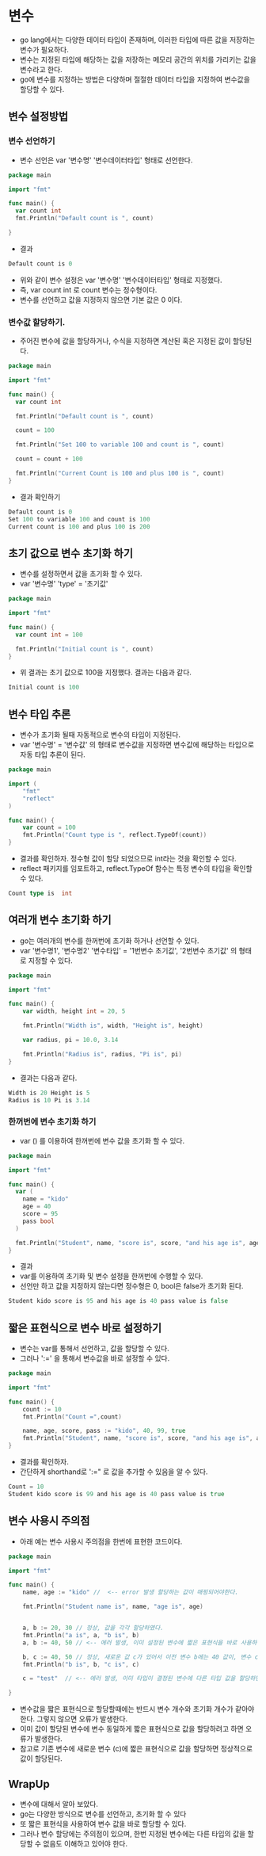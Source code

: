 # 변수 

- go lang에서는 다양한 데이터 타입이 존재하며, 이러한 타입에 따른 값을 저장하는 변수가 필요하다. 
- 변수는 지정된 타입에 해당하는 값을 저장하는 메모리 공간의 위치를 가리키는 값을 변수라고 한다. 
- go에 변수를 지정하는 방법은 다양하며 절절한 데이터 타입을 지정하여 변수값을 할당할 수 있다. 

## 변수 설정방법

### 변수 선언하기 

- 변수 선언은 var '변수명' '변수데이터타입' 형태로 선언한다. 

```go
package main

import "fmt"

func main() {
  var count int
  fmt.Println("Default count is ", count)

}
```

- 결과 

```go
Default count is 0
```

- 위와 같이 변수 설정은 var '변수명' '변수데이터타입' 형태로 지정했다. 
- 즉, var count int 로 count 변수는 정수형이다. 
- 변수를 선언하고 값을 지정하지 않으면 기본 값은 0 이다. 

### 변수값 할당하기. 

- 주어진 변수에 값을 할당하거나, 수식을 지정하면 계산된 혹은 지정된 값이 할당된다. 

```go
package main

import "fmt"

func main() {
  var count int 

  fmt.Println("Default count is ", count)

  count = 100

  fmt.Println("Set 100 to variable 100 and count is ", count)

  count = count + 100

  fmt.Println("Current Count is 100 and plus 100 is ", count)
}
```

- 결과 확인하기 

```go
Default count is 0
Set 100 to variable 100 and count is 100
Current count is 100 and plus 100 is 200
```

## 초기 값으로 변수 초기화 하기 

- 변수를 설정하면서 값을 초기화 할 수 있다. 
- var '변수명' 'type' = '초기값'

```go
package main

import "fmt"

func main() {
  var count int = 100

  fmt.Println("Initial count is ", count)
}
```

- 위 결과는 초기 값으로 100을 지정했다. 결과는 다음과 같다. 

```go
Initial count is 100
```

## 변수 타입 추론 

- 변수가 초기화 될때 자동적으로 변수의 타입이 지정된다. 
- var '변수명' = '변수값' 의 형태로 변수값을 지정하면 변수값에 해당하는 타입으로 자동 타입 추론이 된다. 

```go
package main

import (
	"fmt"
	"reflect"
)

func main() {
	var count = 100
	fmt.Println("Count type is ", reflect.TypeOf(count))
}

```

- 결과를 확인하자. 정수형 값이 할당 되었으므로 int라는 것을 확인할 수 있다. 
- reflect 패키지를 임포트하고, reflect.TypeOf 함수는 특정 변수의 타입을 확인할 수 있다. 

```go
Count type is  int
```

## 여러개 변수 초기화 하기 

- go는 여러개의 변수를 한꺼번에 초기화 하거나 선언할 수 있다. 
- var '변수명1', '변수명2' '변수타입' = '1번변수 초기값', '2번변수 초기값' 의 형태로 지정할 수 있다. 

```go
package main

import "fmt"

func main() {
	var width, height int = 20, 5

	fmt.Println("Width is", width, "Height is", height)

	var radius, pi = 10.0, 3.14

	fmt.Println("Radius is", radius, "Pi is", pi)
}

```

- 결과는 다음과 같다. 

```go
Width is 20 Height is 5
Radius is 10 Pi is 3.14
```

### 한꺼번에 변수 초기화 하기 

- var () 를 이용하여 한꺼번에 변수 값을 초기화 할 수 있다. 

```go
package main 

import "fmt"

func main() {
  var (
    name = "kido"
    age = 40
    score = 95
    pass bool
  )

  fmt.Println("Student", name, "score is", score, "and his age is", age, "pass value is", pass)
}
```

- 결과
- var를 이용하여 초기화 및 변수 설정을 한꺼번에 수행할 수 있다. 
- 선언만 하고 값을 지정하지 않는다면 정수형은 0, bool은 false가 초기화 된다. 

```go
Student kido score is 95 and his age is 40 pass value is false
```

## 짧은 표현식으로 변수 바로 설정하기 

- 변수는 var를 통해서 선언하고, 값을 할당할 수 있다. 
- 그러나 ':=' 을 통해서 변수값을 바로 설정할 수 있다. 

```go
package main

import "fmt"

func main() {  
    count := 10
    fmt.Println("Count =",count)

    name, age, score, pass := "kido", 40, 99, true
    fmt.Println("Student", name, "score is", score, "and his age is", age, "pass value is", pass)
}

```

- 결과를 확인하자. 
- 간단하게 shorthand로 ':=" 로 값을 추가할 수 있음을 알 수 있다. 

```go
Count = 10
Student kido score is 99 and his age is 40 pass value is true
```

## 변수 사용시 주의점 

- 아래 예는 변수 사용시 주의점을 한번에 표현한 코드이다. 

```go
package main

import "fmt"

func main() {  
    name, age := "kido" //  <-- error 발생 할당하는 값이 매핑되어야한다. 

    fmt.Println("Student name is", name, "age is", age)


    a, b := 20, 30 // 정상, 값을 각각 할당하였다. 
    fmt.Println("a is", a, "b is", b)
    a, b := 40, 50 // <-- 에러 발생, 이미 설정된 변수에 짧은 표현식을 바로 사용하면 오류가 발생한다. 

    b, c := 40, 50 // 정상, 새로운 값 c가 있어서 이전 변수 b에는 40 값이, 변수 c에는 50의 값이 할당된다. 
    fmt.Println("b is", b, "c is", c)

    c = "test"  // <-- 에러 발생, 이미 타입이 결정된 변수에 다른 타입 값을 할당하면 오류가 발생한다. 

}
```

- 변수값을 짧은 표현식으로 할당할때에는 반드시 변수 개수와 초기화 개수가 같아야 한다. 그렇지 않으면 오류가 발생한다. 
- 이미 값이 할당된 변수에 변수 동일하게 짧은 표현식으로 값을 할당하려고 하면 오류가 발생한다. 
- 참고로 기존 변수에 새로운 변수 (c)에 짧은 표현식으로 값을 할당하면 정상적으로 값이 할당된다. 

## WrapUp

- 변수에 대해서 알아 보았다. 
- go는 다양한 방식으로 변수를 선언하고, 초기화 할 수 있다 
- 또 짧은 표현식을 사용하여 변수 값을 바로 할당할 수 있다. 
- 그러나 변수 할당에는 주의점이 있으며, 한번 지정된 변수에는 다른 타입의 값을 할당할 수 없음도 이해하고 있어야 한다. 